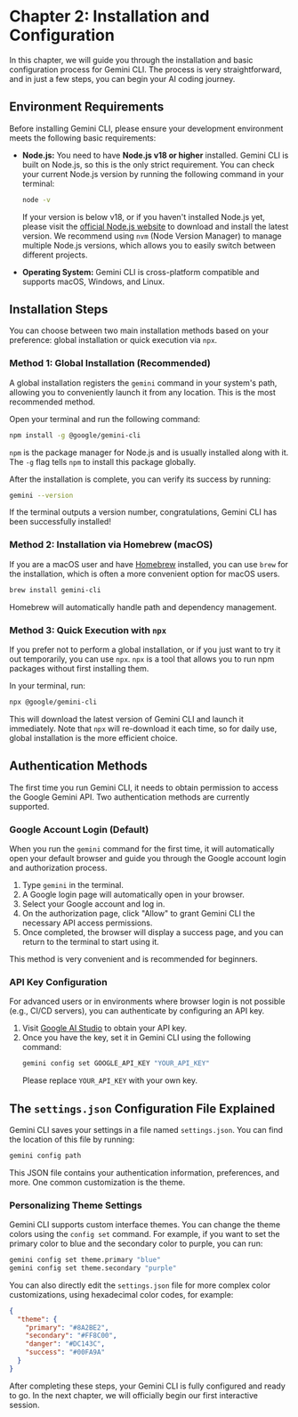 # Chapter 2: Installation and Configuration

In this chapter, we will guide you through the installation and basic configuration process for Gemini CLI. The process is very straightforward, and in just a few steps, you can begin your AI coding journey.

## Environment Requirements

Before installing Gemini CLI, please ensure your development environment meets the following basic requirements:

*   **Node.js:** You need to have **Node.js v18 or higher** installed. Gemini CLI is built on Node.js, so this is the only strict requirement. You can check your current Node.js version by running the following command in your terminal:
    ```bash
    node -v
    ```
    If your version is below v18, or if you haven't installed Node.js yet, please visit the [official Node.js website](https://nodejs.org/) to download and install the latest version. We recommend using `nvm` (Node Version Manager) to manage multiple Node.js versions, which allows you to easily switch between different projects.

*   **Operating System:** Gemini CLI is cross-platform compatible and supports macOS, Windows, and Linux.

## Installation Steps

You can choose between two main installation methods based on your preference: global installation or quick execution via `npx`.

### Method 1: Global Installation (Recommended)

A global installation registers the `gemini` command in your system's path, allowing you to conveniently launch it from any location. This is the most recommended method.

Open your terminal and run the following command:

```bash
npm install -g @google/gemini-cli
```

`npm` is the package manager for Node.js and is usually installed along with it. The `-g` flag tells `npm` to install this package globally.

After the installation is complete, you can verify its success by running:

```bash
gemini --version
```

If the terminal outputs a version number, congratulations, Gemini CLI has been successfully installed!

### Method 2: Installation via Homebrew (macOS)

If you are a macOS user and have [Homebrew](https://brew.sh/) installed, you can use `brew` for the installation, which is often a more convenient option for macOS users.

```bash
brew install gemini-cli
```

Homebrew will automatically handle path and dependency management.

### Method 3: Quick Execution with `npx`

If you prefer not to perform a global installation, or if you just want to try it out temporarily, you can use `npx`. `npx` is a tool that allows you to run npm packages without first installing them.

In your terminal, run:

```bash
npx @google/gemini-cli
```

This will download the latest version of Gemini CLI and launch it immediately. Note that `npx` will re-download it each time, so for daily use, global installation is the more efficient choice.

## Authentication Methods

The first time you run Gemini CLI, it needs to obtain permission to access the Google Gemini API. Two authentication methods are currently supported.

### Google Account Login (Default)

When you run the `gemini` command for the first time, it will automatically open your default browser and guide you through the Google account login and authorization process.

1.  Type `gemini` in the terminal.
2.  A Google login page will automatically open in your browser.
3.  Select your Google account and log in.
4.  On the authorization page, click "Allow" to grant Gemini CLI the necessary API access permissions.
5.  Once completed, the browser will display a success page, and you can return to the terminal to start using it.

This method is very convenient and is recommended for beginners.

### API Key Configuration

For advanced users or in environments where browser login is not possible (e.g., CI/CD servers), you can authenticate by configuring an API key.

1.  Visit [Google AI Studio](https://aistudio.google.com/app/apikey) to obtain your API key.
2.  Once you have the key, set it in Gemini CLI using the following command:
    ```bash
    gemini config set GOOGLE_API_KEY "YOUR_API_KEY"
    ```
    Please replace `YOUR_API_KEY` with your own key.

## The `settings.json` Configuration File Explained

Gemini CLI saves your settings in a file named `settings.json`. You can find the location of this file by running:

```bash
gemini config path
```

This JSON file contains your authentication information, preferences, and more. One common customization is the theme.

### Personalizing Theme Settings

Gemini CLI supports custom interface themes. You can change the theme colors using the `config set` command. For example, if you want to set the primary color to blue and the secondary color to purple, you can run:

```bash
gemini config set theme.primary "blue"
gemini config set theme.secondary "purple"
```

You can also directly edit the `settings.json` file for more complex color customizations, using hexadecimal color codes, for example:

```json
{
  "theme": {
    "primary": "#8A2BE2",
    "secondary": "#FF8C00",
    "danger": "#DC143C",
    "success": "#00FA9A"
  }
}
```

After completing these steps, your Gemini CLI is fully configured and ready to go. In the next chapter, we will officially begin our first interactive session.

